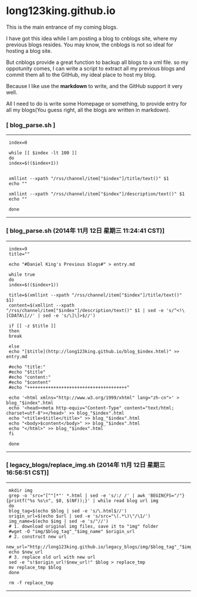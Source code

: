 long123king.github.io
=====================

This is the main entrance of my coming blogs.

I have got this idea while I am posting a blog to cnblogs site, where my previous blogs resides.
You may know, the cnblogs is not so ideal for hosting a blog site.

But cnblogs provide a great function to backup all blogs to a xml file.
so my oppotunity comes, I can write a script to extract all my previous blogs and commit them all 
to the GitHub, my ideal place to host my blog.

Because I like use the **markdown** to write, and the GitHub support it very well.

All I need to do is write some Homepage or something, to provide entry for all my blogs(You guess right, 
all the blogs are written in markdown).

### \[ blog_parse.sh \] ###
*****************************************************************
     index=0     
          
     while [[ $index -lt 100 ]]     
     do     
     index=$(($index+1))     
          
          
     xmllint --xpath "/rss/channel/item["$index"]/title/text()" $1     
     echo ""     
          
     xmllint --xpath "/rss/channel/item["$index"]/description/text()" $1     
     echo ""     
          
     done     
*****************************************************************
### \[ blog_parse.sh (2014年 11月 12日 星期三 11:24:41 CST)\] ###
*****************************************************************
     index=9     
     title=""     
          
     echo "#Daniel King's Previous blogs#" > entry.md     
          
     while true     
     do     
     index=$(($index+1))     
          
     title=$(xmllint --xpath "/rss/channel/item["$index"]/title/text()" $1)     
     content=$(xmllint --xpath "/rss/channel/item["$index"]/description/text()" $1 | sed -e 's/^<!\[CDATA\[//' | sed -e 's/\]\]>$//')     
          
     if [[ -z $title ]]     
     then     
     break     
          
     else     
     echo "[$title](http://long123king.github.io/blog_$index.html)" >> entry.md     
          
     #echo "title:"     
     #echo "$title"     
     #echo "content:"     
     #echo "$content"     
     #echo "++++++++++++++++++++++++++++++++++++++"     
          
     echo '<html xmlns="http://www.w3.org/1999/xhtml" lang="zh-cn">' > blog_"$index".html     
     echo '<head><meta http-equiv="Content-Type" content="text/html; charset=utf-8"></head>' >> blog_"$index".html     
     echo "<title>$title</title>" >> blog_"$index".html     
     echo "<body>$content</body>" >> blog_"$index".html     
     echo "</html>" >> blog_"$index".html     
     fi     
          
     done     
*****************************************************************
### \[ legacy_blogs/replace_img.sh (2014年 11月 12日 星期三 16:56:51 CST)\] ###
*****************************************************************
     mkdir img     
     grep -o 'src="[^"]*"' *.html | sed -e 's/:/ /' | awk 'BEGIN{FS="/"}{printf("%s %s\n", $0, $(NF));}' | while read blog url img     
     do     
     blog_tag=$(echo $blog | sed -e 's/\.html$//')     
     origin_url=$(echo $url | sed -e 's/src="\(.*\)\"/\1/')     
     img_name=$(echo $img | sed -e 's/"//')     
     # 1. download original img files, save it to "img" folder     
     #wget -O "img/$blog_tag"_"$img_name" $origin_url     
     # 2. construct new url     
     new_url="http://long123king.github.io/legacy_blogs/img/$blog_tag"_"$img_name"     
     echo $new_url     
     # 3. replace old url with new url     
     sed -e "s!$origin_url!$new_url!" $blog > replace_tmp     
     mv replace_tmp $blog     
     done     
          
     rm -f replace_tmp     
          
*****************************************************************
